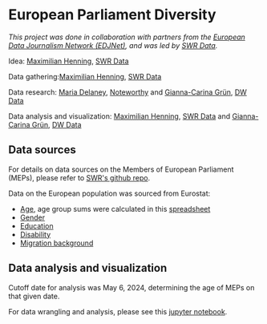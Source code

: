# European Parliament Diversity

*This project was done in collaboration with partners from the [European Data Journalism Network (EDJNet)](), and was led by [SWR Data](https://twitter.com/SWRdata).*

Idea: [Maximilian Henning](https://twitter.com/zarasophos), [SWR Data](https://twitter.com/SWRdata)

Data gathering:[Maximilian Henning](https://twitter.com/zarasophos), [SWR Data](https://twitter.com/SWRdata)

Data research: [Maria Delaney](https://twitter.com/mhdelaney), [Noteworthy](https://twitter.com/noteworthy_ie) and [Gianna-Carina Grün](https://twitter.com/giannagruen), [DW Data](https://dw.com/data) 

Data analysis and visualization: [Maximilian Henning](https://twitter.com/zarasophos), [SWR Data](https://twitter.com/SWRdata) and [Gianna-Carina Grün](https://twitter.com/giannagruen), [DW Data](https://dw.com/data) 

## Data sources

For details on data sources on the Members of European Parliament (MEPs), please refer to [SWR's github repo]().

Data on the European population was sourced from Eurostat:

* [Age](https://doi.org/10.2908/DEMO_PJAN), age group sums were calculated in this [spreadsheet](https://docs.google.com/spreadsheets/d/1bMtbgM0zg6XOFjVIvyIuwnBzbCjB4gX6LCWZnOWZSjA/edit?usp=sharing)
* [Gender](https://doi.org/10.2908/DEMO_PJAN)
* [Education](https://doi.org/10.2908/EDAT_LFS_9903)
* [Disability](https://doi.org/10.2908/HLTH_SILC_12)
* [Migration background](https://doi.org/10.2908/MIGR_POP3CTB)

## Data analysis and visualization

Cutoff date for analysis was May 6, 2024, determining the age of MEPs on that given date.

For data wrangling and analysis, please see this [jupyter notebook](https://github.com/dw-data/eu-mep/blob/main/Analysis_CurrentParliament.ipynb).

